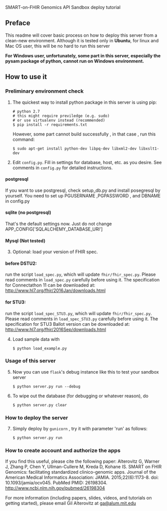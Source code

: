 SMART-on-FHIR Genomics API Sandbox deploy tutorial

## Preface

This readme will cover basic process on how to deploy this server from 
a clean-new environment. Although it is tested only in **Ubuntu**, for linux
and Mac OS user, this will be no hard to run this server

**For Windows user, unfortunately, some part in this server, especially 
the pysam package of python, cannot run on Windows environment.**

## How to use it

### Preliminary environment check

1. The quickest way to install python package in this server is using pip:

	```
    # python 2.7
	# this might require previledge (e.g. sudo)
	# or use virtualenv instead (recommended)
	$ pip install -r requirements.txt
	```
	
    However, some part cannot build successfully , in that case , run this command:
    ```
    $ sudo apt-get install python-dev libpq-dev libxml2-dev libxslt1-dev
    ```
    
    
2. Edit `config.py`. Fill in settings for database, host, etc. as you desire. See comments in `config.py` for detailed instructions.

#### postgresql
If you want to use postgresql, check setup_db.py and install posegresql by yourself. You need
to set up PGUSERNAME ,PGPASSWORD , and DBNAME in config.py

#### sqlite (no postgresql)
That's the default settings now. Just do not change APP_CONFIG['SQLALCHEMY_DATABASE_URI']

#### Mysql (Not tested)

3. Optional: load your version of FHIR spec.
#### before DSTU2:
    
   run the script `load_spec.py`, which will update `fhir/fhir_spec.py`. Please read comments in `load_spec.py` carefully before using it.
   The specification for Connectathon 11 can be downloaded at: http://www.hl7.org/fhir/2016Jan/downloads.html

#### for STU3:
   
   run the script `load_spec_STU3.py`,  which will update `fhir/fhir_spec.py`. Please read comments in `load_spec_STU3.py` carefully before using it.
   The specification for STU3 Ballot version can be downloaded at: http://www.hl7.org/fhir/2016Sep/downloads.html

4. Load sample data with

	```
	$ python load_example.py
	```

### Usage of this server
5. Now you can use `flask`'s debug instance like this to test your sandbox server

    ```
	$ python server.py run --debug
	```

6. To wipe out the database (for debugging or whatever reason), do

	```
	$ python server.py clear
	```

### How to deploy the server

7. Simply deploy by `gunicorn` , try it with parameter 'run' as follows:

	```
	$ python server.py run
	```

### How to create account and authorize the apps 


If you find this useful, please cite the following paper:
Alterovitz G, Warner J, Zhang P, Chen Y, Ullman-Cullere M, Kreda D,
Kohane IS. SMART on FHIR Genomics: facilitating standardized
clinico-genomic apps. Journal of the American Medical Informatics Association:
JAMIA. 2015;22(6):1173-8. doi: 10.1093/jamia/ocv045. PubMed PMID: 26198304.
http://www.ncbi.nlm.nih.gov/pubmed/26198304

For more information (including papers, slides, videos, and tutorials on getting started), please email Gil Alterovitz at ga@alum.mit.edu

